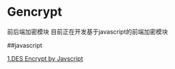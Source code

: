 # Gencrypt
前后端加密模块
目前正在开发基于javascript的前端加密模块

##javascript

[1.DES Encrypt by Javscript](https://github.com/echosoar/gencrypt/tree/master/javascript/des)
